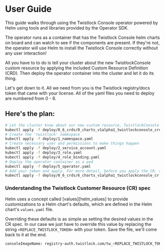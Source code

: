 # User Guide

This guide walks through using the Twistlock Console operator 
powered by Helm using tools and libraries provided by the Operator SDK.

The operator runs as a container that has the Twistlock Console helm charts on board
and can watch to see if the components are present. If they're not, the
operator will use Helm to install the Twistlock Console correctly without
any user interaction!

All you have to to do is tell your cluster about the new TwistlockConsole custom resource by
applying the included Custom Resource Definition (CRD). Then deploy the operator
container into the cluster and let it do its thing.

Let's get down to it. All we need from you is the Twistlock registry/docs token
that came with your license. All of the yaml files you need to deploy are numbered from
0 - 6.

##  Here's the plan:

```sh
# Let the cluster know about our new custom resource, TwistlockConsole
kubectl apply -f deploy/0_6_crds/0_charts_v1alpha1_twistlockconsole_crd.yaml
# Create the 'twistlock' namespace
kubectl apply -f deploy/1_namespace.yaml
# Create necessary user and permissions to make things happen
kubectl apply -f deploy/2_service_account.yaml 
kubectl apply -f deploy/3_role.yaml
kubectl apply -f deploy/4_role_binding.yaml
# Deploy the operator container as a pod
kubectl apply -f deploy/5_operator.yaml
# Add your token and apply. For more detail, before you apply the CR, read the note below
kubectl apply -f deploy/0_6_crds/6_charts_v1alpha1_twistlockconsole_cr.yaml
``` 


### Understanding the Twistlock Customer Resource (CR) spec

Helm uses a concept called [values][helm_values] to provide customizations
to a Helm chart's defaults, which are defined in the Helm chart's `values.yaml`
file.

Overriding these defaults is as simple as setting the desired values in the CR
spec. In our case we just have to override this value by replacing the string
`<REPLACE_TWISTLOCK_TOKEN>` with your token. Save the file, we'll come back to it at the end.

```sh
consoleImageName: registry-auth.twistlock.com/tw_<REPLACE_TWISTLOCK_TOKEN>/twistlock/console:console_19_03_317
``` 
